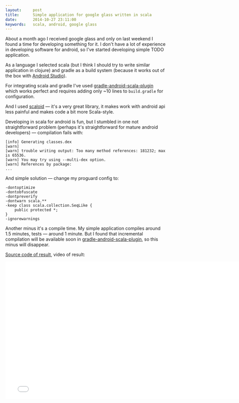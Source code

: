 ```yaml
---
layout:     post
title:      Simple application for google glass written in scala
date:       2014-10-27 23:11:00
keywords:   scala, android, google glass
---
```


About a month ago I received google glass and only on last weekend I found a time for
developing something for it. I don't have a lot of experience in developing software for
android, so I've started developing simple TODO application.

As a language I selected scala (but I think I should try to write similar application in clojure)
and gradle as a build system (because it works out of the box with [Android Studio](https://developer.android.com/sdk/installing/studio.html)).

For integrating scala and gradle I've used [gradle-android-scala-plugin](https://github.com/saturday06/gradle-android-scala-plugin)
which works perfect and requires adding only ~10 lines to `build.gradle` for configuration.

And I used [scaloid](https://github.com/pocorall/scaloid) &mdash;
it's a very great library, it makes work with android api less painful and makes code a bit more Scala-style.

Developing in scala for android is fun, but I stumbled in one not straightforward problem
(perhaps it's straightforward for mature android developers) &mdash; compilation fails with:

```
[info] Generating classes.dex
[warn] 
[warn] trouble writing output: Too many method references: 181232; max is 65536.
[warn] You may try using --multi-dex option.
[warn] References by package:
...
```

And simple solution &mdash; change my proguard config to:

```
-dontoptimize
-dontobfuscate
-dontpreverify
-dontwarn scala.**
-keep class scala.collection.SeqLike {
    public protected *;
}
-ignorewarnings
```

Another minus it's a compile time. My simple application compiles
around 1.5 minutes, tests &mdash; around 1 minute. But I found that incremental compilation
will be available soon in [gradle-android-scala-plugin](https://github.com/saturday06/gradle-android-scala-plugin/issues/30),
so this minus will disappear.

[Source code of result](https://github.com/nvbn/TODOGlass), video of result:

<iframe width="766" height="430" src="//www.youtube.com/embed/Hv-QCE1MmOQ" frameborder="0" allowfullscreen></iframe>
